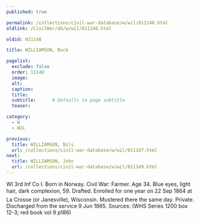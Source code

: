 ```yaml
---
published: true

permalink: /collections/civil-war-database/w/wil/011148.html
oldlink: /CivilWar/db/w/wil/011148.html

oldid: 011148

title: WILLIAMSON, Buck

pagelist:
  exclude: false
  order: 11148
  image: 
  alt:
  caption:
  title:
  subtitle:      # Defaults to page subtitle
  teaser:

category: 
  - W 
  - WIL

previous:
  title: WILLIAMSEN, Nils
  url: /collections/civil-war-database/w/wil/011147.html  
next:
  title: WILLIAMSON, John
  url: /collections/civil-war-database/w/wil/011149.html   
---
```

WI 3rd Inf Co I. Born in Norway. Civil War: Farmer. Age 34. Blue eyes, light hair, dark complexion, 5&#146;9&#148;. Drafted. Enrolled for one year on 22 Sep 1864 at La Crosse (or Janesville), Wisconsin. Mustered there the same day. Private. Discharged from the service 9 Jun 1865. Sources: (WHS Series 1200 box 12-3; red book vol 9 p186)